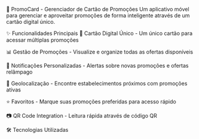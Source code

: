 📱 PromoCard - Gerenciador de Cartão de Promoções
Um aplicativo móvel para gerenciar e aproveitar promoções de forma inteligente através de um cartão digital único.

✨ Funcionalidades Principais
🎯 Cartão Digital Único - Um único cartão para acessar múltiplas promoções

📊 Gestão de Promoções - Visualize e organize todas as ofertas disponíveis

🔔 Notificações Personalizadas - Alertas sobre novas promoções e ofertas relâmpago

📍 Geolocalização - Encontre estabelecimentos próximos com promoções ativas

⭐ Favoritos - Marque suas promoções preferidas para acesso rápido

📷 QR Code Integration - Leitura rápida através de código QR

🛠️ Tecnologias Utilizadas
